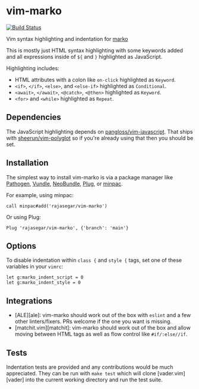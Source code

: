 # vim-marko

[![Build Status](https://travis-ci.com/rajasegar/vim-marko.svg?branch=main)](https://travis-ci.com/rajasegar/vim-marko)

Vim syntax highlighting and indentation for [marko](https://markojs.com)

This is mostly just HTML syntax highlighting with some keywords added and all
expressions inside of `${` and `}` highlighted as JavaScript.

Highlighting includes:

- HTML attributes with a colon like `on-click` highlighted as `Keyword`.
- `<if>`, `</if>`, `<else>`, and `<else-if>` highlighted as `Conditional`.
- `<await>`, `</await>`, `<@catch>`, `<@then>` highlighted as `Keyword`.
- `<for>` and `<while>` highlighted as `Repeat`.


## Dependencies

The JavaScript highlighting depends on [pangloss/vim-javascript](https://github.com/pangloss/vim-javascript). That ships with
[sheerun/vim-polyglot](https://github.com/sheerun/vim-polyglot) so if you're already using that then you
should be set.


## Installation

The simplest way to install vim-marko is via a package manager like
[Pathogen](https://github.com/tpope/vim-pathogen), [Vundle](https://github.com/VundleVim/Vundle.vim), [NeoBundle](https://github.com/Shougo/neobundle.vim),
[Plug](https://github.com/junegunn/vim-plug), or [minpac](https://github.com/k-takata/minpac).

For example, using minpac:

```vimscript
call minpac#add('rajasegar/vim-marko')
```

Or using Plug:

```vimscript
Plug 'rajasegar/vim-marko', {'branch': 'main'}
```


## Options

To disable indentation within `class {` and `style {` tags, set one of these
variables in your `vimrc`:

```vim
let g:marko_indent_script = 0
let g:marko_indent_style = 0
```

## Integrations

- [ALE][ale]: vim-marko should work out of the box with `eslint` and a few
  other linters/fixers. PRs welcome if the one you want is missing.
- [matchit.vim][matchit]: vim-marko should work out of the box and allow moving
  between HTML tags as well as flow control like `#if/:else//if`.


## Tests

Indentation tests are provided and any contributions would be much appreciated.
They can be run with `make test` which will clone [vader.vim][vader] into the
current working directory and run the test suite.



